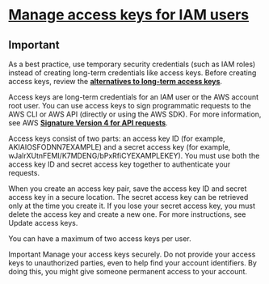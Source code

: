 # **[Manage access keys for IAM users](https://docs.aws.amazon.com/IAM/latest/UserGuide/id_credentials_access-keys.html)**

## Important

As a best practice, use temporary security credentials (such as IAM roles) instead of creating long-term credentials like access keys. Before creating access keys, review the **[alternatives to long-term access keys](https://docs.aws.amazon.com/IAM/latest/UserGuide/security-creds-programmatic-access.html#security-creds-alternatives-to-long-term-access-keys)**.

Access keys are long-term credentials for an IAM user or the AWS account root user. You can use access keys to sign programmatic requests to the AWS CLI or AWS API (directly or using the AWS SDK). For more information, see AWS **[Signature Version 4 for API requests](https://docs.aws.amazon.com/IAM/latest/UserGuide/reference_sigv.html)**.

Access keys consist of two parts: an access key ID (for example, AKIAIOSFODNN7EXAMPLE) and a secret access key (for example, wJalrXUtnFEMI/K7MDENG/bPxRfiCYEXAMPLEKEY). You must use both the access key ID and secret access key together to authenticate your requests.

When you create an access key pair, save the access key ID and secret access key in a secure location. The secret access key can be retrieved only at the time you create it. If you lose your secret access key, you must delete the access key and create a new one. For more instructions, see Update access keys.

You can have a maximum of two access keys per user.

Important
Manage your access keys securely. Do not provide your access keys to unauthorized parties, even to help find your account identifiers. By doing this, you might give someone permanent access to your account.
